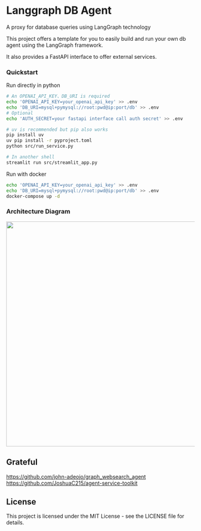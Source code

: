 # Langgraph DB Agent

A proxy for database queries using LangGraph technology

This project offers a template for you to easily build and run your own db agent using the LangGraph framework.

It also provides a FastAPI interface to offer external services.

### Quickstart

Run directly in python

```sh
# An OPENAI_API_KEY、DB_URI is required
echo 'OPENAI_API_KEY=your_openai_api_key' >> .env
echo 'DB_URI=mysql+pymysql://root:pwd@ip:port/db' >> .env
# Optional
echo 'AUTH_SECRET=your fastapi interface call auth secret' >> .env

# uv is recommended but pip also works
pip install uv
uv pip install -r pyproject.toml
python src/run_service.py

# In another shell
streamlit run src/streamlit_app.py
```

Run with docker

```sh
echo 'OPENAI_API_KEY=your_openai_api_key' >> .env
echo 'DB_URI=mysql+pymysql://root:pwd@ip:port/db' >> .env
docker-compose up -d
```

### Architecture Diagram

<img src="media/agent_architecture.png" width="600">

## Grateful
https://github.com/john-adeojo/graph_websearch_agent
https://github.com/JoshuaC215/agent-service-toolkit

## License

This project is licensed under the MIT License - see the LICENSE file for details.
